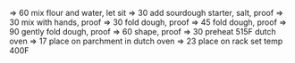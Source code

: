 => 60 mix flour and water, let sit
=> 30 add sourdough starter, salt, proof
=> 30 mix with hands, proof
=> 30 fold dough, proof
=> 45 fold dough, proof
=> 90 gently fold dough, proof
=> 60 shape, proof
=> 30 preheat 515F dutch oven
=> 17 place on parchment in dutch oven
=> 23 place on rack set temp 400F
